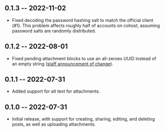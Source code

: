 ## 0.1.3 -- 2022-11-02

- Fixed decoding the password hashing salt to match the official client (#1). This problem affects roughly half of accounts on cohost, assuming password salts are randomly distributed.

## 0.1.2 -- 2022-08-01

- Fixed pending attachment blocks to use an all-zeroes UUID instead of an empty string ([staff announcement of change](https://cohost.org/jkap/post/71976-potentially-breaking)).

## 0.1.1 -- 2022-07-31

- Added support for alt text for attachments.

## 0.1.0 -- 2022-07-31

- Initial release, with support for creating, sharing, editing, and deleting posts, as well as uploading attachments.
